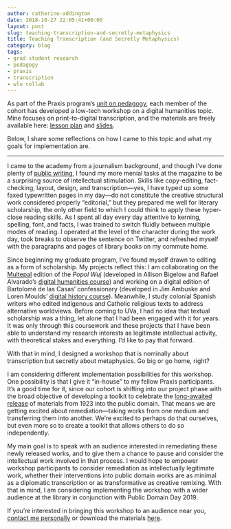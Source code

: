 ```yaml
---
author: catherine-addington
date: 2018-10-27 22:05:41+00:00
layout: post
slug: teaching-transcription-and-secretly-metaphysics
title: Teaching Transcription (and Secretly Metaphysics)
category: blog
tags:
- grad student research
- pedagogy
- praxis
- transcription
- wlu collab
---
```


As part of the Praxis program’s [unit on pedagogy](https://praxis.scholarslab.org/curriculum/2018-2019/), each member of the cohort has developed a low-tech workshop on a digital humanities topic. Mine focuses on print-to-digital transcription, and the materials are freely available here: [lesson plan](https://docs.google.com/document/d/1n-7xhTQA4z1D70xX7kziQ6KhRgrZ78tm4f48h4QiWdw/edit?usp=sharing) and [slides](https://docs.google.com/presentation/d/1VXXVwcuwMChoKPnAgeT_9F8IJZIV3KT9PrIoo25zQ7c/edit?usp=sharing).

Below, I share some reflections on how I came to this topic and what my goals for implementation are.



* * *



I came to the academy from a journalism background, and though I’ve done plenty of [public writing](http://scholarslab.org/writing-in-public-on-purpose-at-washington-lee-university/), I found my more menial tasks at the magazine to be a surprising source of intellectual stimulation. Skills like copy-editing, fact-checking, layout, design, and transcription—yes, I have typed up some faxed typewritten pages in my day—do not constitute the creative structural work considered properly “editorial,” but they prepared me well for literary scholarship, the only other field to which I could think to apply these hyper-close reading skills. As I spent all day every day attentive to kerning, spelling, font, and facts, I was trained to switch fluidly between multiple modes of reading. I operated at the level of the character during the work day, took breaks to observe the sentence on Twitter, and refreshed myself with the paragraphs and pages of library books on my commute home.

Since beginning my graduate program, I’ve found myself drawn to editing as a form of scholarship. My projects reflect this: I am collaborating on the [Multepal](http://multepal.spanitalport.virginia.edu/) edition of the _Popol Wuj_ (developed in Allison Bigelow and Rafael Alvarado’s [digital humanities course](https://dh.virginia.edu/course/latin-american-digital-humanities)) and working on a digital edition of Bartolomé de las Casas’ confessionary (developed in Jim Ambuske and Loren Moulds’ [digital history course](https://digitalhistory.law.virginia.edu/syllabus)). Meanwhile, I study colonial Spanish writers who edited indigenous and Catholic religious texts to address alternative worldviews. Before coming to UVa, I had no idea that textual scholarship was a thing, let alone that I had been engaged with it for years. It was only through this coursework and these projects that I have been able to understand my research interests as legitimate intellectual activity, with theoretical stakes and everything. I’d like to pay that forward.

With that in mind, I designed a workshop that is nominally about transcription but secretly about metaphysics. Go big or go home, right?

I am considering different implementation possibilities for this workshop. One possibility is that I give it “in-house” to my fellow Praxis participants. It’s a good time for it, since our cohort is shifting into our project phase with the broad objective of developing a toolkit to celebrate the [long-awaited release](https://www.theatlantic.com/technology/archive/2018/04/copywritten-so-dont-copy-me/557420/) of materials from 1923 into the public domain. That means we are getting excited about remediation—taking works from one medium and transferring them into another. We’re excited to perhaps do that ourselves, but even more so to create a toolkit that allows others to do so independently.

My main goal is to speak with an audience interested in remediating these newly released works, and to give them a chance to pause and consider the intellectual work involved in that process. I would hope to empower workshop participants to consider remediation as intellectually legitimate work, whether their interventions into public domain works are as minimal as a diplomatic transcription or as transformative as creative remixing. With that in mind, I am considering implementing the workshop with a wider audience at the library in conjunction with Public Domain Day 2019.

If you’re interested in bringing this workshop to an audience near you, [contact me personally](mailto:ca2bb@virginia.edu) or download the materials [here](https://docs.google.com/document/d/1n-7xhTQA4z1D70xX7kziQ6KhRgrZ78tm4f48h4QiWdw/edit?usp=sharing).

